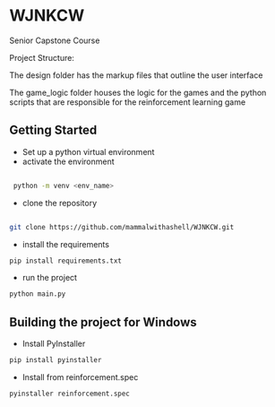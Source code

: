 # WJNKCW

Senior Capstone Course

Project Structure:

The design folder has the markup files that outline the user interface

The game_logic folder houses the logic for the games and the python scripts that are responsible for the reinforcement learning game

## Getting Started

* Set up a python virtual environment
* activate the environment

```bash

 python -m venv <env_name>

```

* clone the repository

```bash

git clone https://github.com/mammalwithashell/WJNKCW.git
```

* install the requirements

```bash
pip install requirements.txt
```

* run the project

```bash
python main.py
```

## Building the project for Windows

* Install PyInstaller

```bash
pip install pyinstaller
```

* Install from reinforcement.spec

```bash
pyinstaller reinforcement.spec
```